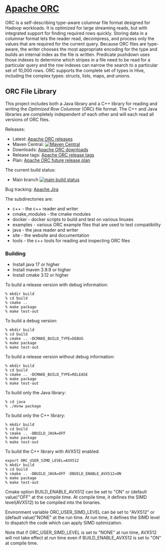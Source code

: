 # [Apache ORC](https://orc.apache.org/)

ORC is a self-describing type-aware columnar file format designed for
Hadoop workloads. It is optimized for large streaming reads, but with
integrated support for finding required rows quickly. Storing data in
a columnar format lets the reader read, decompress, and process only
the values that are required for the current query. Because ORC files
are type-aware, the writer chooses the most appropriate encoding for
the type and builds an internal index as the file is written.
Predicate pushdown uses those indexes to determine which stripes in a
file need to be read for a particular query and the row indexes can
narrow the search to a particular set of 10,000 rows. ORC supports the
complete set of types in Hive, including the complex types: structs,
lists, maps, and unions.

## ORC File Library

This project includes both a Java library and a C++ library for reading and writing the _Optimized Row Columnar_ (ORC) file format. The C++ and Java libraries are completely independent of each other and will each read all versions of ORC files.

Releases:
* Latest: <a href="https://orc.apache.org/releases">Apache ORC releases</a>
* Maven Central: <a href="https://search.maven.org/#search%7Cga%7C1%7Cg%3A%22org.apache.orc%22">![Maven Central](https://maven-badges.herokuapp.com/maven-central/org.apache.orc/orc/badge.svg)</a>
* Downloads: <a href="https://orc.apache.org/downloads">Apache ORC downloads</a>
* Release tags: <a href="https://github.com/apache/orc/releases">Apache ORC release tags</a>
* Plan: <a href="https://github.com/apache/orc/milestones">Apache ORC future release plan</a>

The current build status:
* Main branch <a href="https://github.com/apache/orc/actions/workflows/build_and_test.yml?query=branch%3Amain">
![main build status](https://github.com/apache/orc/actions/workflows/build_and_test.yml/badge.svg?branch=main)</a>

Bug tracking: <a href="https://orc.apache.org/bugs">Apache Jira</a>


The subdirectories are:
* c++ - the c++ reader and writer
* cmake_modules - the cmake modules
* docker - docker scripts to build and test on various linuxes
* examples - various ORC example files that are used to test compatibility
* java - the java reader and writer
* site - the website and documentation
* tools - the c++ tools for reading and inspecting ORC files

### Building

* Install java 17 or higher
* Install maven 3.9.9 or higher
* Install cmake 3.12 or higher

To build a release version with debug information:
```shell
% mkdir build
% cd build
% cmake ..
% make package
% make test-out

```

To build a debug version:
```shell
% mkdir build
% cd build
% cmake .. -DCMAKE_BUILD_TYPE=DEBUG
% make package
% make test-out

```

To build a release version without debug information:
```shell
% mkdir build
% cd build
% cmake .. -DCMAKE_BUILD_TYPE=RELEASE
% make package
% make test-out

```

To build only the Java library:
```shell
% cd java
% ./mvnw package

```

To build only the C++ library:
```shell
% mkdir build
% cd build
% cmake .. -DBUILD_JAVA=OFF
% make package
% make test-out

```

To build the C++ library with AVX512 enabled:
```shell
export ORC_USER_SIMD_LEVEL=AVX512
% mkdir build
% cd build
% cmake .. -DBUILD_JAVA=OFF -DBUILD_ENABLE_AVX512=ON
% make package
% make test-out
```
Cmake option BUILD_ENABLE_AVX512 can be set to "ON" or (default value)"OFF" at the compile time. At compile time, it defines the SIMD level(AVX512) to be compiled into the binaries.

Environment variable ORC_USER_SIMD_LEVEL can be set to "AVX512" or (default value)"NONE" at the run time. At run time, it defines the SIMD level to dispatch the code which can apply SIMD optimization.

Note that if ORC_USER_SIMD_LEVEL is set to "NONE" at run time, AVX512 will not take effect at run time even if BUILD_ENABLE_AVX512 is set to "ON" at compile time.
